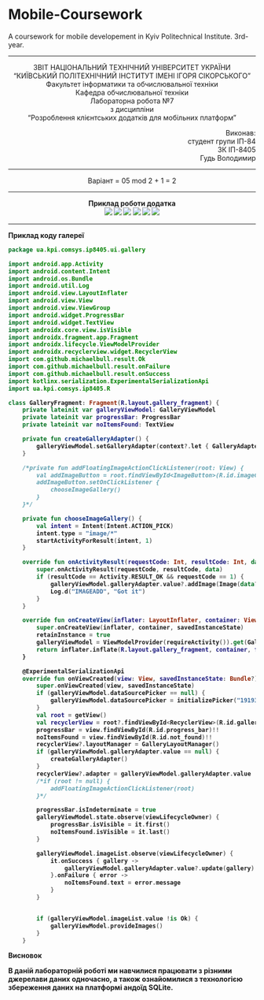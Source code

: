 # Mobile-Coursework
A coursework for mobile developement in Kyiv Politechnical Institute. 3rd-year.

----------------------------------------------------------------------------------------------------------------

<p align= "center">
ЗВІТ
НАЦІОНАЛЬНИЙ ТЕХНІЧНИЙ УНІВЕРСИТЕТ УКРАЇНИ<br />
“КИЇВСЬКИЙ ПОЛІТЕХНІЧНИЙ ІНСТИТУТ ІМЕНІ ІГОРЯ СІКОРСЬКОГО”<br />
Факультет інформатики та обчислювальної техніки<br />
Кафедра обчислювальної техніки<br />
Лабораторна робота №7<br />
з дисципліни<br />
“Розроблення клієнтських додатків для мобільних платформ”<br />
</p>
<p align="right">
Виконав:<br />
студент групи ІП-84<br />
ЗК ІП-8405<br />
Гудь Володимир<br />
</p>

----------------------------------------------------------------------------------------------------------------

<p align="center">
  Варіант = 05 mod 2 + 1 = 2 
</p>

----------------------------------------------------------------------------------------------------------------

<p align="center">
<b>Приклад роботи додатка<b><br />
<img src="https://github.com/Hud-Volodymyr/Mobile-Coursework/blob/lab7/images/no_internet_books.jpg?raw=true"/>
<img src="https://github.com/Hud-Volodymyr/Mobile-Coursework/blob/lab7/images/internet_search_books.jpg?raw=true"/>
<img src="https://github.com/Hud-Volodymyr/Mobile-Coursework/blob/lab7/images/no_internet_books_saved.jpg?raw=true"/>
<img src="https://github.com/Hud-Volodymyr/Mobile-Coursework/blob/lab7/images/no_internet_images.jpg?raw=true"/>
<img src="https://github.com/Hud-Volodymyr/Mobile-Coursework/blob/lab7/images/internet_images.jpg?raw=true"/>
<img src="https://github.com/Hud-Volodymyr/Mobile-Coursework/blob/lab7/images/no_internet_images_cached.jpg?raw=true"/>
</p>
  
----------------------------------------------------------------------------------------------------------------

<p>
<b>Приклад коду галереї<b><br />
</p>
  
``` kotlin
package ua.kpi.comsys.ip8405.ui.gallery

import android.app.Activity
import android.content.Intent
import android.os.Bundle
import android.util.Log
import android.view.LayoutInflater
import android.view.View
import android.view.ViewGroup
import android.widget.ProgressBar
import android.widget.TextView
import androidx.core.view.isVisible
import androidx.fragment.app.Fragment
import androidx.lifecycle.ViewModelProvider
import androidx.recyclerview.widget.RecyclerView
import com.github.michaelbull.result.Ok
import com.github.michaelbull.result.onFailure
import com.github.michaelbull.result.onSuccess
import kotlinx.serialization.ExperimentalSerializationApi
import ua.kpi.comsys.ip8405.R

class GalleryFragment: Fragment(R.layout.gallery_fragment) {
    private lateinit var galleryViewModel: GalleryViewModel
    private lateinit var progressBar: ProgressBar
    private lateinit var noItemsFound: TextView

    private fun createGalleryAdapter() {
        galleryViewModel.setGalleryAdapter(context?.let { GalleryAdapter(handler = galleryViewModel.picasso) })
    }

    /*private fun addFloatingImageActionClickListener(root: View) {
        val addImageButton = root.findViewById<ImageButton>(R.id.imageCreatorButton)
        addImageButton.setOnClickListener {
            chooseImageGallery()
        }
    }*/

    private fun chooseImageGallery() {
        val intent = Intent(Intent.ACTION_PICK)
        intent.type = "image/*"
        startActivityForResult(intent, 1)
    }

    override fun onActivityResult(requestCode: Int, resultCode: Int, data: Intent?) {
        super.onActivityResult(requestCode, resultCode, data)
        if (resultCode == Activity.RESULT_OK && requestCode == 1) {
            galleryViewModel.galleryAdapter.value?.addImage(Image(data?.data.toString()))
            Log.d("IMAGEADD", "Got it")
        }
    }

    override fun onCreateView(inflater: LayoutInflater, container: ViewGroup?, savedInstanceState: Bundle?) : View? {
        super.onCreateView(inflater, container, savedInstanceState)
        retainInstance = true
        galleryViewModel = ViewModelProvider(requireActivity()).get(GalleryViewModel::class.java)
        return inflater.inflate(R.layout.gallery_fragment, container, false)
    }

    @ExperimentalSerializationApi
    override fun onViewCreated(view: View, savedInstanceState: Bundle?) {
        super.onViewCreated(view, savedInstanceState)
        if (galleryViewModel.dataSourcePicker == null) {
            galleryViewModel.dataSourcePicker = initializePicker("19193969-87191e5db266905fe8936d565", requireActivity().applicationContext)
        }
        val root = getView()
        val recyclerView = root?.findViewById<RecyclerView>(R.id.galleryRecyclerView)
        progressBar = view.findViewById(R.id.progress_bar)!!
        noItemsFound = view.findViewById(R.id.not_found)!!
        recyclerView?.layoutManager = GalleryLayoutManager()
        if (galleryViewModel.galleryAdapter.value == null) {
            createGalleryAdapter()
        }
        recyclerView?.adapter = galleryViewModel.galleryAdapter.value
        /*if (root != null) {
            addFloatingImageActionClickListener(root)
        }*/

        progressBar.isIndeterminate = true
        galleryViewModel.state.observe(viewLifecycleOwner) {
            progressBar.isVisible = it.first()
            noItemsFound.isVisible = it.last()
        }

        galleryViewModel.imageList.observe(viewLifecycleOwner) {
            it.onSuccess { gallery ->
                galleryViewModel.galleryAdapter.value?.update(gallery)
            }.onFailure { error ->
                noItemsFound.text = error.message
            }
        }


        if (galleryViewModel.imageList.value !is Ok) {
            galleryViewModel.provideImages()
        }
    }
```

<p>
<b>Висновок<b><br />
</p>

В даній лабораторній роботі ми навчилися працювати з різними джерелави даних одночасно, а також ознайомилися з технологією збереження даних на платформі андоїд SQLite.
